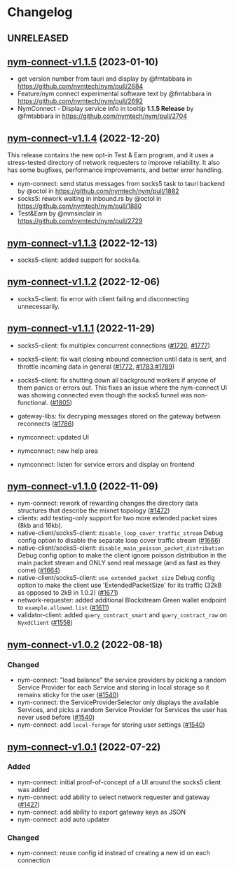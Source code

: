 # Changelog

## UNRELEASED

## [nym-connect-v1.1.5](https://github.com/nymtech/nym/tree/nym-connect-v1.1.5) (2023-01-10)

- get version number from tauri and display by @fmtabbara in https://github.com/nymtech/nym/pull/2684
- Feature/nym connect experimental software text by @fmtabbara in https://github.com/nymtech/nym/pull/2692
- NymConnect - Display service info in tooltip **1.1.5 Release** by @fmtabbara in https://github.com/nymtech/nym/pull/2704

## [nym-connect-v1.1.4](https://github.com/nymtech/nym/tree/nym-connect-v1.1.4) (2022-12-20)

This release contains the new opt-in Test & Earn program, and it uses a stress-tested directory of network requesters to improve reliability. It also has some bugfixes, performance improvements, and better error handling.

- nym-connect: send status messages from socks5 task to tauri backend by @octol in https://github.com/nymtech/nym/pull/1882
- socks5: rework waiting in inbound.rs by @octol in https://github.com/nymtech/nym/pull/1880
- Test&Earn by @mmsinclair in https://github.com/nymtech/nym/pull/2729

## [nym-connect-v1.1.3](https://github.com/nymtech/nym/tree/nym-connect-v1.1.3) (2022-12-13)

- socks5-client: added support for socks4a.

## [nym-connect-v1.1.2](https://github.com/nymtech/nym/tree/nym-connect-v1.1.2) (2022-12-06)

- socks5-client: fix error with client failing and disconnecting unnecessarily.

## [nym-connect-v1.1.1](https://github.com/nymtech/nym/tree/nym-connect-v1.1.1) (2022-11-29)

- socks5-client: fix multiplex concurrent connections ([#1720], [#1777])
- socks5-client: fix wait closing inbound connection until data is sent, and throttle incoming data in general ([#1772], [#1783],[#1789])
- socks5-client: fix shutting down all background workers if anyone of them panics or errors out. This fixes an issue where the nym-connect UI was showing connected even though the socks5 tunnel was non-functional. ([#1805])
- gateway-libs: fix decryping messages stored on the gateway between reconnects ([#1786])

- nymconnect: updated UI
- nymconnect: new help area
- nymconnect: listen for service errors and display on frontend

[#1720]: https://github.com/nymtech/nym/pull/1720
[#1772]: https://github.com/nymtech/nym/pull/1772
[#1777]: https://github.com/nymtech/nym/pull/1777
[#1783]: https://github.com/nymtech/nym/pull/1783
[#1786]: https://github.com/nymtech/nym/pull/1786
[#1789]: https://github.com/nymtech/nym/pull/1789
[#1805]: https://github.com/nymtech/nym/pull/1805


## [nym-connect-v1.1.0](https://github.com/nymtech/nym/tree/nym-connect-v1.1.0) (2022-11-09)

- nym-connect: rework of rewarding changes the directory data structures that describe the mixnet topology ([#1472])
- clients: add testing-only support for two more extended packet sizes (8kb and 16kb).
- native-client/socks5-client: `disable_loop_cover_traffic_stream` Debug config option to disable the separate loop cover traffic stream ([#1666])
- native-client/socks5-client: `disable_main_poisson_packet_distribution` Debug config option to make the client ignore poisson distribution in the main packet stream and ONLY send real message (and as fast as they come) ([#1664])
- native-client/socks5-client: `use_extended_packet_size` Debug config option to make the client use 'ExtendedPacketSize' for its traffic (32kB as opposed to 2kB in 1.0.2) ([#1671])
- network-requester: added additional Blockstream Green wallet endpoint to `example.allowed.list` ([#1611])
- validator-client: added `query_contract_smart` and `query_contract_raw` on `NyxdClient` ([#1558])

[#1472]: https://github.com/nymtech/nym/pull/1472
[#1558]: https://github.com/nymtech/nym/pull/1558
[#1611]: https://github.com/nymtech/nym/pull/1611
[#1664]: https://github.com/nymtech/nym/pull/1664
[#1666]: https://github.com/nymtech/nym/pull/1666
[#1671]: https://github.com/nymtech/nym/pull/1671

## [nym-connect-v1.0.2](https://github.com/nymtech/nym/tree/nym-connect-v1.0.2) (2022-08-18)

### Changed

- nym-connect: "load balance" the service providers by picking a random Service Provider for each Service and storing in local storage so it remains sticky for the user ([#1540])
- nym-connect: the ServiceProviderSelector only displays the available Services, and picks a random Service Provider for Services the user has never used before ([#1540])
- nym-connect: add `local-forage` for storing user settings ([#1540])

[#1540]: https://github.com/nymtech/nym/pull/1540


## [nym-connect-v1.0.1](https://github.com/nymtech/nym/tree/nym-connect-v1.0.1) (2022-07-22)

### Added

- nym-connect: initial proof-of-concept of a UI around the socks5 client was added
- nym-connect: add ability to select network requester and gateway ([#1427])
- nym-connect: add ability to export gateway keys as JSON
- nym-connect: add auto updater

### Changed

- nym-connect: reuse config id instead of creating a new id on each connection

[#1427]: https://github.com/nymtech/nym/pull/1427

